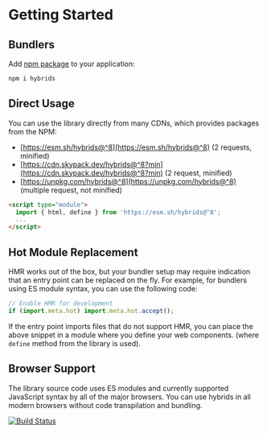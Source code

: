 # Getting Started

## Bundlers

Add [npm package](https://www.npmjs.com/package/hybrids) to your application:

```bash
npm i hybrids
```

## Direct Usage

You can use the library directly from many CDNs, which provides packages from the NPM:

* [https://esm.sh/hybrids@^8](https://esm.sh/hybrids@^8) (2 requests, minified)
* [https://cdn.skypack.dev/hybrids@^8?min](https://cdn.skypack.dev/hybrids@^8?min) (2 request, minified)
* [https://unpkg.com/hybrids@^8](https://unpkg.com/hybrids@^8) (multiple request, not minified)

```html
<script type="module">
  import { html, define } from 'https://esm.sh/hybrids@^8';
  ...
</script>
```

## Hot Module Replacement

HMR works out of the box, but your bundler setup may require indication that an entry point can be replaced on the fly. For example, for bundlers using ES module syntax, you can use the following code:

```javascript
// Enable HMR for development
if (import.meta.hot) import.meta.hot.accept();
```

If the entry point imports files that do not support HMR, you can place the above snippet in a module where you define your web components. (where `define` method from the library is used).

## Browser Support

The library source code uses ES modules and currently supported JavaScript syntax by all of the major browsers. You can use hybrids in all modern browsers without code transpilation and bundling.

[![Build Status](https://app.saucelabs.com/browser-matrix/hybrids.svg)](https://app.saucelabs.com/open_sauce/user/hybrids/builds)